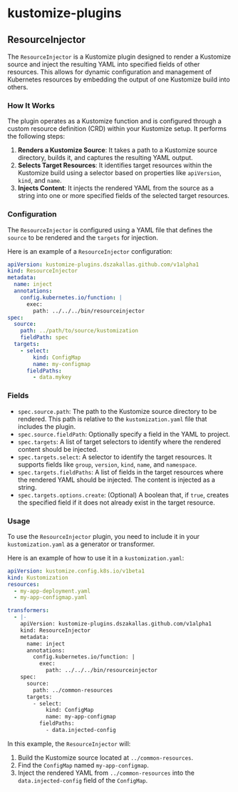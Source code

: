 # kustomize-plugins

## ResourceInjector

The `ResourceInjector` is a Kustomize plugin designed to render a Kustomize source and inject the resulting YAML into specified fields of other resources. This allows for dynamic configuration and management of Kubernetes resources by embedding the output of one Kustomize build into others.

### How It Works

The plugin operates as a Kustomize function and is configured through a custom resource definition (CRD) within your Kustomize setup. It performs the following steps:

1.  **Renders a Kustomize Source**: It takes a path to a Kustomize source directory, builds it, and captures the resulting YAML output.
2.  **Selects Target Resources**: It identifies target resources within the Kustomize build using a selector based on properties like `apiVersion`, `kind`, and `name`.
3.  **Injects Content**: It injects the rendered YAML from the source as a string into one or more specified fields of the selected target resources.

### Configuration

The `ResourceInjector` is configured using a YAML file that defines the `source` to be rendered and the `targets` for injection.

Here is an example of a `ResourceInjector` configuration:

```yaml
apiVersion: kustomize-plugins.dszakallas.github.com/v1alpha1
kind: ResourceInjector
metadata:
  name: inject
  annotations:
    config.kubernetes.io/function: |
      exec:
        path: ../../../bin/resourceinjector
spec:
  source:
    path: ../path/to/source/kustomization
    fieldPath: spec
  targets:
    - select:
        kind: ConfigMap
        name: my-configmap
      fieldPaths:
        - data.mykey
```

### Fields

*   `spec.source.path`: The path to the Kustomize source directory to be rendered. This path is relative to the `kustomization.yaml` file that includes the plugin.
*   `spec.source.fieldPath`: Optionally specify a field in the YAML to project.
*   `spec.targets`: A list of target selectors to identify where the rendered content should be injected.
*   `spec.targets.select`: A selector to identify the target resources. It supports fields like `group`, `version`, `kind`, `name`, and `namespace`.
*   `spec.targets.fieldPaths`: A list of fields in the target resources where the rendered YAML should be injected. The content is injected as a string.
*   `spec.targets.options.create`: (Optional) A boolean that, if `true`, creates the specified field if it does not already exist in the target resource.

### Usage

To use the `ResourceInjector` plugin, you need to include it in your `kustomization.yaml` as a generator or transformer.

Here is an example of how to use it in a `kustomization.yaml`:

```yaml
apiVersion: kustomize.config.k8s.io/v1beta1
kind: Kustomization
resources:
  - my-app-deployment.yaml
  - my-app-configmap.yaml

transformers:
  - |-
    apiVersion: kustomize-plugins.dszakallas.github.com/v1alpha1
    kind: ResourceInjector
    metadata:
      name: inject
      annotations:
        config.kubernetes.io/function: |
          exec:
            path: ../../../bin/resourceinjector
    spec:
      source:
        path: ../common-resources
      targets:
        - select:
            kind: ConfigMap
            name: my-app-configmap
          fieldPaths:
            - data.injected-config
```

In this example, the `ResourceInjector` will:

1.  Build the Kustomize source located at `../common-resources`.
2.  Find the `ConfigMap` named `my-app-configmap`.
3.  Inject the rendered YAML from `../common-resources` into the `data.injected-config` field of the `ConfigMap`.
